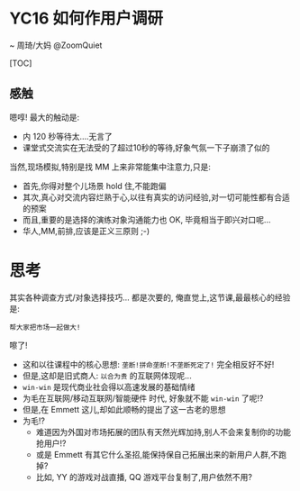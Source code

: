 # YC16 如何作用户调研
~ 周琦/大妈 @ZoomQuiet

[TOC]

## 感触
嗯啍! 最大的触动是:

- 内 120 秒等待太....无言了
- 课堂式交流实在无法受的了超过10秒的等待,好象气氛一下子崩溃了似的

当然,现场模拟,特别是找 MM 上来非常能集中注意力,只是:

- 首先,你得对整个儿场景 hold 住,不能跑偏
- 其次,真心对交流内容烂熟于心,以往有真实的访问经验,对一切可能性都有合适的预案
- 而且,重要的是选择的演练对象沟通能力也 OK, 毕竟相当于即兴对口呢...
- 华人,MM,前排,应该是正义三原则 ;-)

# 思考

其实各种调查方式/对象选择技巧... 都是次要的,
俺直觉上,这节课,最最核心的经验是:

    帮大家把市场一起做大!

嚓了!

- 这和以往课程中的核心思想: `垄断!拼命垄断!不垄断死定了!` 完全相反好不好!
- 但是,这却是旧式商人: `以合为贵` 的互联网体现呢...
- `win-win` 是现代商业社会得以高速发展的基础情绪
- 为毛在互联网/移动互联网/智能硬件 时代, 好象就不能 `win-win` 了呢!?
- 但是,在 Emmett 这儿,却如此顺畅的提出了这一古老的思想
- 为毛!?
    + 难道因为外国对市场拓展的团队有天然光辉加持,别人不会来复制你的功能抢用户!?
    + 或是 Emmett 有其它什么圣招,能保持保自己拓展出来的新用户人群,不跑掉?
    + 比如, YY 的游戏对战直播, QQ 游戏平台复制了,用户依然不用?


   
    